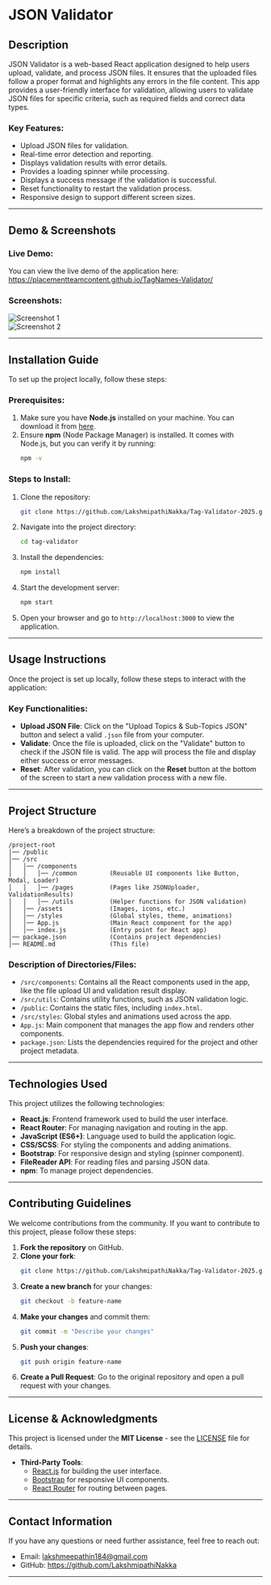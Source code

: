 
# **JSON Validator**

## **Description**
JSON Validator is a web-based React application designed to help users upload, validate, and process JSON files. It ensures that the uploaded files follow a proper format and highlights any errors in the file content. This app provides a user-friendly interface for validation, allowing users to validate JSON files for specific criteria, such as required fields and correct data types.

### **Key Features:**
- Upload JSON files for validation.
- Real-time error detection and reporting.
- Displays validation results with error details.
- Provides a loading spinner while processing.
- Displays a success message if the validation is successful.
- Reset functionality to restart the validation process.
- Responsive design to support different screen sizes.

---

## **Demo & Screenshots**

### **Live Demo**:
You can view the live demo of the application here: https://placementteamcontent.github.io/TagNames-Validator/

### **Screenshots**:
![Screenshot 1](path_to_screenshot_1.jpg)  
![Screenshot 2](path_to_screenshot_2.jpg)

---

## **Installation Guide**

To set up the project locally, follow these steps:

### **Prerequisites**:
1. Make sure you have **Node.js** installed on your machine. You can download it from [here](https://nodejs.org/).
2. Ensure **npm** (Node Package Manager) is installed. It comes with Node.js, but you can verify it by running:
   ```bash
   npm -v
   ```

### **Steps to Install**:
1. Clone the repository:
   ```bash
   git clone https://github.com/LakshmipathiNakka/Tag-Validator-2025.git
   ```
2. Navigate into the project directory:
   ```bash
   cd tag-validator
   ```
3. Install the dependencies:
   ```bash
   npm install
   ```
4. Start the development server:
   ```bash
   npm start
   ```
5. Open your browser and go to `http://localhost:3000` to view the application.

---

## **Usage Instructions**

Once the project is set up locally, follow these steps to interact with the application:

### **Key Functionalities**:
- **Upload JSON File**: Click on the "Upload Topics & Sub-Topics JSON" button and select a valid `.json` file from your computer.
- **Validate**: Once the file is uploaded, click on the "Validate" button to check if the JSON file is valid. The app will process the file and display either success or error messages.
- **Reset**: After validation, you can click on the **Reset** button at the bottom of the screen to start a new validation process with a new file.

---

## **Project Structure**

Here’s a breakdown of the project structure:

```
/project-root
│── /public
│── /src
│   │── /components
│   │   │── /common         (Reusable UI components like Button, Modal, Loader)
│   │   │── /pages          (Pages like JSONUploader, ValidationResults)
│   │   │── /utils          (Helper functions for JSON validation)
│   │── /assets             (Images, icons, etc.)
│   │── /styles             (Global styles, theme, animations)
│   │── App.js              (Main React component for the app)
│   │── index.js            (Entry point for React app)
│── package.json            (Contains project dependencies)
│── README.md               (This file)
```

### **Description of Directories/Files**:
- `/src/components`: Contains all the React components used in the app, like the file upload UI and validation result display.
- `/src/utils`: Contains utility functions, such as JSON validation logic.
- `/public`: Contains the static files, including `index.html`.
- `/src/styles`: Global styles and animations used across the app.
- `App.js`: Main component that manages the app flow and renders other components.
- `package.json`: Lists the dependencies required for the project and other project metadata.

---

## **Technologies Used**

This project utilizes the following technologies:
- **React.js**: Frontend framework used to build the user interface.
- **React Router**: For managing navigation and routing in the app.
- **JavaScript (ES6+)**: Language used to build the application logic.
- **CSS/SCSS**: For styling the components and adding animations.
- **Bootstrap**: For responsive design and styling (spinner component).
- **FileReader API**: For reading files and parsing JSON data.
- **npm**: To manage project dependencies.

---



## **Contributing Guidelines**

We welcome contributions from the community. If you want to contribute to this project, please follow these steps:

1. **Fork the repository** on GitHub.
2. **Clone your fork**:
   ```bash
   git clone https://github.com/LakshmipathiNakka/Tag-Validator-2025.git
   ```
3. **Create a new branch** for your changes:
   ```bash
   git checkout -b feature-name
   ```
4. **Make your changes** and commit them:
   ```bash
   git commit -m "Describe your changes"
   ```
5. **Push your changes**:
   ```bash
   git push origin feature-name
   ```
6. **Create a Pull Request**: Go to the original repository and open a pull request with your changes.

---

## **License & Acknowledgments**

This project is licensed under the **MIT License** - see the [LICENSE](LICENSE) file for details.

- **Third-Party Tools**:
  - [React.js](https://reactjs.org/) for building the user interface.
  - [Bootstrap](https://getbootstrap.com/) for responsive UI components.
  - [React Router](https://reactrouter.com/) for routing between pages.

---

## **Contact Information**

If you have any questions or need further assistance, feel free to reach out:

- Email: lakshmeepathin184@gmail.com
- GitHub: https://github.com/LakshmipathiNakka

---
